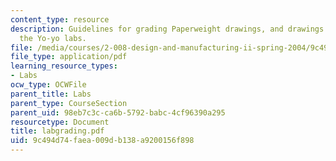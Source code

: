 ```yaml
---
content_type: resource
description: Guidelines for grading Paperweight drawings, and drawings produced in
  the Yo-yo labs.
file: /media/courses/2-008-design-and-manufacturing-ii-spring-2004/9c494d74faea009db138a9200156f898_labgrading.pdf
file_type: application/pdf
learning_resource_types:
- Labs
ocw_type: OCWFile
parent_title: Labs
parent_type: CourseSection
parent_uid: 98eb7c3c-ca6b-5792-babc-4cf96390a295
resourcetype: Document
title: labgrading.pdf
uid: 9c494d74-faea-009d-b138-a9200156f898
---
```

